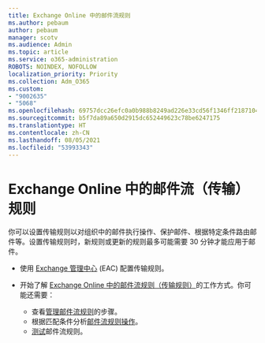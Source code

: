```yaml
---
title: Exchange Online 中的邮件流规则
ms.author: pebaum
author: pebaum
manager: scotv
ms.audience: Admin
ms.topic: article
ms.service: o365-administration
ROBOTS: NOINDEX, NOFOLLOW
localization_priority: Priority
ms.collection: Adm_O365
ms.custom:
- "9002635"
- "5068"
ms.openlocfilehash: 69757dcc26efc0a0b988b8249ad226e33cd56f1346ff21871042ecbaee24550a
ms.sourcegitcommit: b5f7da89a650d2915dc652449623c78be6247175
ms.translationtype: HT
ms.contentlocale: zh-CN
ms.lasthandoff: 08/05/2021
ms.locfileid: "53993343"
---
```

# <a name="mail-flow-transport-rules-in-exchange-online"></a>Exchange Online 中的邮件流（传输）规则

你可以设置传输规则以对组织中的邮件执行操作、保护邮件、根据特定条件路由邮件等。设置传输规则时，新规则或更新的规则最多可能需要 30 分钟才能应用于邮件。

- 使用 [Exchange 管理中心](https://go.microsoft.com/fwlink/p/?linkid=834822) (EAC) 配置传输规则。

- 开始了解 [Exchange Online 中的邮件流规则（传输规则）](https://docs.microsoft.com/exchange/security-and-compliance/mail-flow-rules/mail-flow-rules)的工作方式。你可能还需要：

    - 查看[管理邮件流规则](https://docs.microsoft.com/exchange/security-and-compliance/mail-flow-rules/manage-mail-flow-rules)的步骤。
    - 根据匹配条件分析[邮件流规则操作](https://docs.microsoft.com/exchange/security-and-compliance/mail-flow-rules/mail-flow-rule-actions)。
    - [测试](https://docs.microsoft.com/exchange/security-and-compliance/mail-flow-rules/test-mail-flow-rules)邮件流规则。

